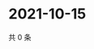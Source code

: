 # 2021-10-15

共 0 条

<!-- BEGIN WEIBO -->
<!-- 最后更新时间 Fri Oct 15 2021 07:08:24 GMT+0800 (China Standard Time) -->

<!-- END WEIBO -->
